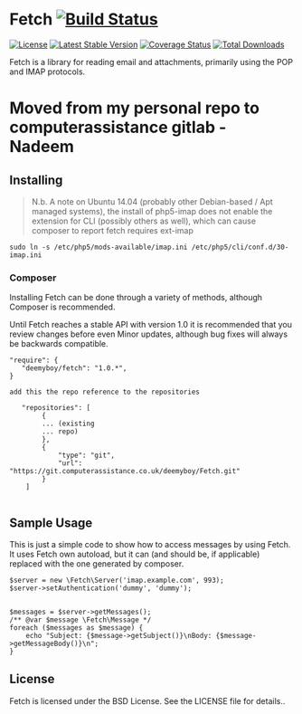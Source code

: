 # Fetch [![Build Status](https://travis-ci.org/tedious/Fetch.svg?branch=master)](https://travis-ci.org/tedious/Fetch)

[![License](http://img.shields.io/packagist/l/tedivm/fetch.svg)](https://github.com/tedious/fetch/blob/master/LICENSE)
[![Latest Stable Version](http://img.shields.io/github/release/tedious/fetch.svg)](https://packagist.org/packages/tedivm/fetch)
[![Coverage Status](http://img.shields.io/coveralls/tedious/Fetch.svg)](https://coveralls.io/r/tedious/Fetch?branch=master)
[![Total Downloads](http://img.shields.io/packagist/dt/tedivm/fetch.svg)](https://packagist.org/packages/tedivm/fetch)

Fetch is a library for reading email and attachments, primarily using the POP 
and IMAP protocols.

# Moved from my personal repo to computerassistance gitlab - Nadeem

## Installing
 > N.b. A note on Ubuntu 14.04 (probably other Debian-based / Apt managed systems), the install of php5-imap does not enable the extension for CLI (possibly others as well), which can cause composer to report fetch requires ext-imap
 ```
sudo ln -s /etc/php5/mods-available/imap.ini /etc/php5/cli/conf.d/30-imap.ini
 ```

### Composer

Installing Fetch can be done through a variety of methods, although Composer is
recommended.

Until Fetch reaches a stable API with version 1.0 it is recommended that you
review changes before even Minor updates, although bug fixes will always be
backwards compatible.

```
"require": {
   "deemyboy/fetch": "1.0.*",
}

add this the repo reference to the repositories

   "repositories": [
        {
        ... (existing 
        ... repo)
        },
        {
            "type": "git",
            "url": "https://git.computerassistance.co.uk/deemyboy/Fetch.git"
        }
    ]
 
```

## Sample Usage

This is just a simple code to show how to access messages by using Fetch. It uses Fetch
own autoload, but it can (and should be, if applicable) replaced with the one generated
by composer.


    $server = new \Fetch\Server('imap.example.com', 993);
    $server->setAuthentication('dummy', 'dummy');


    $messages = $server->getMessages();
    /** @var $message \Fetch\Message */
    foreach ($messages as $message) {
        echo "Subject: {$message->getSubject()}\nBody: {$message->getMessageBody()}\n";
    }


## License

Fetch is licensed under the BSD License. See the LICENSE file for details..
